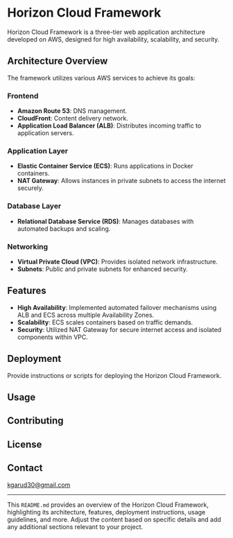 # Horizon Cloud Framework

Horizon Cloud Framework is a three-tier web application architecture developed on AWS, designed for high availability, scalability, and security.

## Architecture Overview

The framework utilizes various AWS services to achieve its goals:

### Frontend
- **Amazon Route 53**: DNS management.
- **CloudFront**: Content delivery network.
- **Application Load Balancer (ALB)**: Distributes incoming traffic to application servers.

### Application Layer
- **Elastic Container Service (ECS)**: Runs applications in Docker containers.
- **NAT Gateway**: Allows instances in private subnets to access the internet securely.

### Database Layer
- **Relational Database Service (RDS)**: Manages databases with automated backups and scaling.

### Networking
- **Virtual Private Cloud (VPC)**: Provides isolated network infrastructure.
- **Subnets**: Public and private subnets for enhanced security.

## Features
- **High Availability**: Implemented automated failover mechanisms using ALB and ECS across multiple Availability Zones.
- **Scalability**: ECS scales containers based on traffic demands.
- **Security**: Utilized NAT Gateway for secure internet access and isolated components within VPC.

## Deployment
Provide instructions or scripts for deploying the Horizon Cloud Framework.

## Usage
####

## Contributing
####

## License
#####

## Contact
kgarud30@gmail.com

---

This `README.md` provides an overview of the Horizon Cloud Framework, highlighting its architecture, features, deployment instructions, usage guidelines, and more. Adjust the content based on specific details and add any additional sections relevant to your project.
